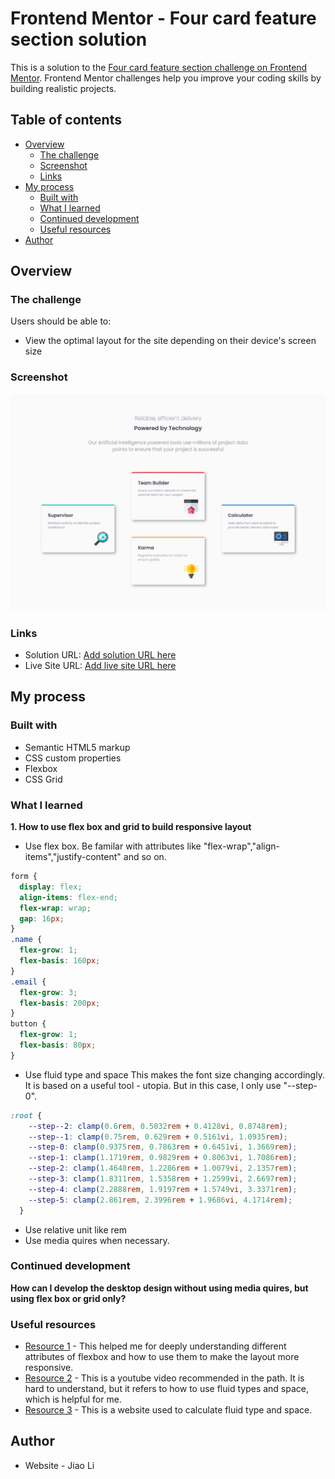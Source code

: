 # Frontend Mentor - Four card feature section solution

This is a solution to the [Four card feature section challenge on Frontend Mentor](https://www.frontendmentor.io/challenges/four-card-feature-section-weK1eFYK). Frontend Mentor challenges help you improve your coding skills by building realistic projects. 

## Table of contents

- [Overview](#overview)
  - [The challenge](#the-challenge)
  - [Screenshot](#screenshot)
  - [Links](#links)
- [My process](#my-process)
  - [Built with](#built-with)
  - [What I learned](#what-i-learned)
  - [Continued development](#continued-development)
  - [Useful resources](#useful-resources)
- [Author](#author)


## Overview

### The challenge

Users should be able to:

- View the optimal layout for the site depending on their device's screen size

### Screenshot

![](screenshot.png)

### Links

- Solution URL: [Add solution URL here](https://github.com/lij110397/four-card-feature)
- Live Site URL: [Add live site URL here](https://lij110397.github.io/four-card-feature/)

## My process

### Built with

- Semantic HTML5 markup
- CSS custom properties
- Flexbox
- CSS Grid

### What I learned
**1. How to use flex box and grid to build responsive layout**
- Use flex box. Be familar with attributes like "flex-wrap","align-items","justify-content" and so on.
```css
form {
  display: flex;
  align-items: flex-end;
  flex-wrap: wrap;
  gap: 16px;
}
.name {
  flex-grow: 1;
  flex-basis: 160px;
}
.email {
  flex-grow: 3;
  flex-basis: 200px;
}
button {
  flex-grow: 1;
  flex-basis: 80px;
}
```
- Use fluid type and space
This makes the font size changing accordingly. It is based on a useful tool - utopia. But in this case, I only use "--step-0".
```css
:root {
    --step--2: clamp(0.6rem, 0.5032rem + 0.4128vi, 0.8748rem);
    --step--1: clamp(0.75rem, 0.629rem + 0.5161vi, 1.0935rem);
    --step-0: clamp(0.9375rem, 0.7863rem + 0.6451vi, 1.3669rem);
    --step-1: clamp(1.1719rem, 0.9829rem + 0.8063vi, 1.7086rem);
    --step-2: clamp(1.4648rem, 1.2286rem + 1.0079vi, 2.1357rem);
    --step-3: clamp(1.8311rem, 1.5358rem + 1.2599vi, 2.6697rem);
    --step-4: clamp(2.2888rem, 1.9197rem + 1.5749vi, 3.3371rem);
    --step-5: clamp(2.861rem, 2.3996rem + 1.9686vi, 4.1714rem);
  }
```
- Use relative unit like rem
- Use media quires when necessary.


### Continued development

**How can I develop the desktop design without using media quires, but using flex box or grid only?**

### Useful resources

- [Resource 1](https://www.joshwcomeau.com/css/interactive-guide-to-flexbox/) - This helped me for deeply understanding different attributes of flexbox and how to use them to make the layout more responsive.
- [Resource 2](https://www.youtube.com/watch?v=5uhIiI9Ld5M&ab_channel=Hey!Presents) - This is a youtube video recommended in the path. It is hard to understand, but it refers to how to use fluid types and space, which is helpful for me.
- [Resource 3](https://utopia.fyi/type/calculator?c=375,18,1.2,1240,20,1.25,5,2,&s=0.75|0.5|0.25,1.5|2|3|4|6,s-l&g=s,l,xl,12) - This is a website used to calculate fluid type and space.


## Author

- Website - Jiao Li

